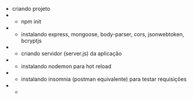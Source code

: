 - criando projeto
- - npm init
- - instalando express, mongoose, body-parser, cors, jsonwebtoken, bcryptjs
- - criando servidor (server.js) da aplicação
- - instalando nodemon para hot reload
- - instalando insomnia (postman equivalente) para testar requisições
- - 